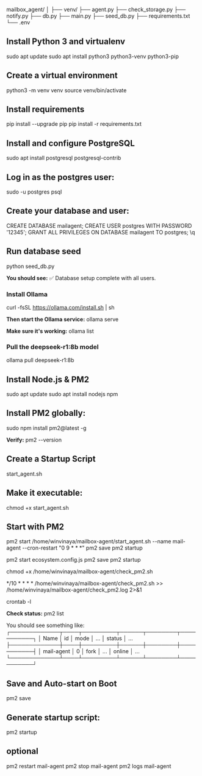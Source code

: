 mailbox_agent/
│
├── venv/
├── agent.py
├── check_storage.py
├── notify.py
├── db.py
├── main.py
├── seed_db.py
├── requirements.txt
└── .env

## Install Python 3 and virtualenv
sudo apt update
sudo apt install python3 python3-venv python3-pip

## Create a virtual environment
python3 -m venv venv
source venv/bin/activate

## Install requirements
pip install --upgrade pip
pip install -r requirements.txt

## Install and configure PostgreSQL
sudo apt install postgresql postgresql-contrib

## Log in as the postgres user:
sudo -u postgres psql

## Create your database and user:
CREATE DATABASE mailagent;
CREATE USER postgres WITH PASSWORD '12345';
GRANT ALL PRIVILEGES ON DATABASE mailagent TO postgres;
\q

## Run database seed
python seed_db.py

**You should see:** 
✅ Database setup complete with all users.

### Install Ollama
curl -fsSL https://ollama.com/install.sh | sh

**Then start the Ollama service:** 
ollama serve

**Make sure it's working:** 
ollama list

### Pull the deepseek-r1:8b model
ollama pull deepseek-r1:8b

## Install Node.js & PM2
sudo apt update
sudo apt install nodejs npm

## Install PM2 globally:
sudo npm install pm2@latest -g

**Verify:**
pm2 --version

## Create a Startup Script
start_agent.sh

## Make it executable:
chmod +x start_agent.sh

## Start with PM2
<!-- pm2 start /home/winvinaya/mailagent/start_agent.sh --name mail-agent --cron "0 9 * * *"

pm2 start /home/winvinaya/mailbox-agent/start_agent.sh --name mail-agent --cron-restart "0 9 * * *" -->

pm2 start /home/winvinaya/mailbox-agent/start_agent.sh --name mail-agent --cron-restart "0 9 * * *"
pm2 save
pm2 startup

pm2 start ecosystem.config.js
pm2 save
pm2 startup

chmod +x /home/winvinaya/mailbox-agent/check_pm2.sh



*/10 * * * * /home/winvinaya/mailbox-agent/check_pm2.sh >> /home/winvinaya/mailbox-agent/check_pm2.log 2>&1


crontab -l

**Check status:**
pm2 list

You should see something like:
┌─────────────┬────┬─────────┬──────┬────────┬───────────┐
│ Name        │ id │ mode    │ ...  │ status │ ...
├─────────────┼────┼─────────┼──────┼────────┼───────────┤
│ mail-agent  │ 0  │ fork    │ ...  │ online │ ...
└─────────────┴────┴─────────┴──────┴────────┴───────────┘

## Save and Auto-start on Boot
pm2 save

## Generate startup script:
pm2 startup

## optional
pm2 restart mail-agent
pm2 stop mail-agent
pm2 logs mail-agent




